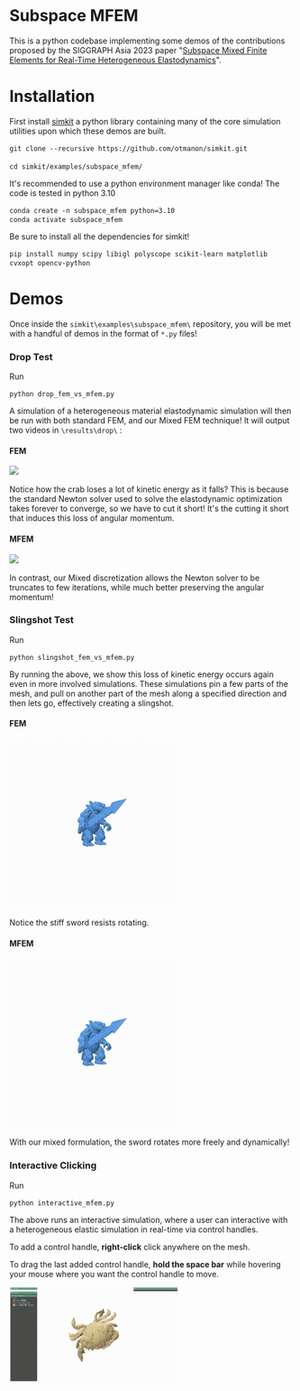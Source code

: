 
# Subspace MFEM

This is a python codebase implementing some demos of the contributions proposed by the SIGGRAPH Asia 2023 paper "[Subspace Mixed Finite Elements for Real-Time Heterogeneous Elastodynamics](https://www.dgp.toronto.edu/projects/subspace-mfem/)".


# Installation
First install [simkit](https://github.com/otmanon/simkit.git) a python library containing many of the core simulation utilities upon which these demos are built.
```
git clone --recursive https://github.com/otmanon/simkit.git

cd simkit/examples/subspace_mfem/
```


It's recommended to use a python environment manager like conda! The code is tested in python 3.10

```
conda create -n subspace_mfem python=3.10
conda activate subspace_mfem
```

Be sure to install all the dependencies for simkit!

```
pip install numpy scipy libigl polyscope scikit-learn matplotlib cvxopt opencv-python
```

# Demos
Once inside the `simkit\examples\subspace_mfem\` repository, you will be met with a handful of demos in the format of `*.py` files!

### Drop Test
Run 
```
python drop_fem_vs_mfem.py
```

A simulation of a heterogeneous material elastodynamic simulation will then be run with both standard FEM, and our Mixed FEM technique!
It will output two videos in `\results\drop\` :

#### FEM
<img src="https://github.com/otmanon/simkit/blob/main/examples/subspace_mfem/results/drop/crab_fem.gif" width="300">

Notice how the crab loses a lot of kinetic energy as it falls? This is because the standard Newton solver used to solve the elastodynamic optimization takes forever to converge, so we have to cut it short! It's the cutting it short that induces this loss of angular momentum.

#### MFEM
<img src="https://github.com/otmanon/simkit/blob/main/examples/subspace_mfem/results/drop/crab_mfem.gif" width="300">

In contrast, our Mixed discretization allows the Newton solver to be truncates to few iterations, while much better preserving the angular momentum!


### Slingshot Test

Run 
```
python slingshot_fem_vs_mfem.py
```

By running the above, we show this loss of kinetic energy occurs again even in more involved simulations.
These simulations pin a few parts of the mesh, and pull on another part of the mesh along a specified direction and then lets go, effectively creating a slingshot.


#### FEM
<img src="https://github.com/otmanon/simkit/blob/main/examples/subspace_mfem/results/slingshot/gatorman_fem.gif" width="300">

Notice the stiff sword resists rotating.

#### MFEM
<img src="https://github.com/otmanon/simkit/blob/main/examples/subspace_mfem/results/slingshot/gatorman_mfem.gif" width="300">

With our mixed formulation, the sword rotates more freely and dynamically!

### Interactive Clicking 

Run 
```
python interactive_mfem.py
```

The above runs an interactive simulation, where a user can interactive with a heterogeneous elastic simulation in real-time via control handles.

To add a control handle, **right-click** click anywhere on the mesh.

To drag the last added control handle, **hold the space bar** while hovering your mouse where you want the control handle to move.

<img src="https://github.com/otmanon/simkit/blob/main/examples/subspace_mfem/results/interactive/interactive_crab.gif" width="300">